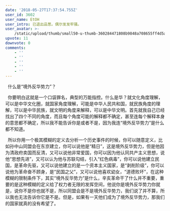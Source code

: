 ```yaml
---
date: '2018-05-27T17:37:54.755Z'
user_id: 3602
user_name: EtOH
user_intro: 已退出品葱。偶尔发发牢骚。
user_avatar: >-
    /static/upload/thumb/small50-u-thumb-360284471808b9848a708655ff4d5afb3c90388939ab.png
upvote: 11
downvote: 0
comments:
    - ''
    - ''
    - ''
    - ''
    - ''
---
```


  什么是“境外反华势力”？

  你要明白这就是一个口袋罪名，典型的万能指控。什么是华？就文化角度理解，可以是中华文化圈，就国家角度理解，可能是中华人民共和国，就民族角度的理解，可以是中华民族，就文明的角度来解释，可以是中华文明。首先就我自己已经找出了四个不同的角度，而且每个角度可能的解释都不确定，甚至连每个解释本身的意思都不确定，所以我不能告诉你是或者不是，因为我连“境外反华势力”是什么都不知道。

  所以你用一个极其模糊的定义去分析一个历史事件的时候，你可以随意定义，比如孙中山同盟会在东京建立，你可以说他是“精日”，这是境外反华势力，但是他因为清政府卖国而反清，又可以说他非常爱国，你可以因为他认同共产主义思想，说他“思想先进”，又可以认为他与苏联勾结，引入“红色病毒”，你可以说他建立民国，是革命先驱，又可以说他建立的是一个资本主义国家，是“剥削阶级”，你可以说他为革命奋不顾身，是“民国之父”，又可以说他喜欢幼女，“道德败坏”，在这种模糊的限制条件下，其实“境外反华势力”是什么，辛亥革命干了什么并不重要，重要的是这种模糊的定义给了权力者无限的发挥空间，他说你是境外反华势力你就是，说你不是你也就不是，所以同盟会是不是境外反华势力，我们说了并不算，所以我也无法告诉你它是不是。但是，如果有一天他们成为了境外反华势力，那我们的国家就真的没有希望了。
